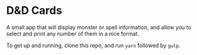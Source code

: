 # D&D Cards

A small app that will display monster or spell information, and allow you to select and print any number of them in a nice format.

To get up and running, clone this repo, and run `yarn` followed by `gulp`.
